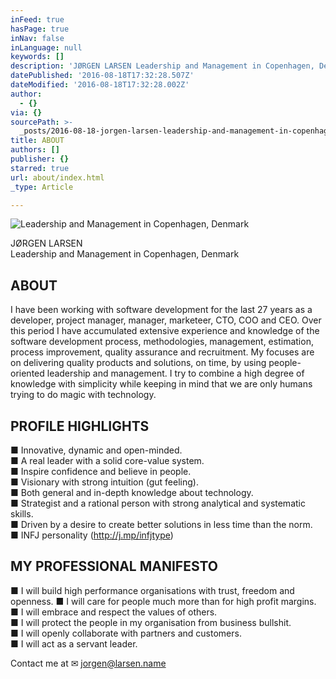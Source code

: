 ```yaml
---
inFeed: true
hasPage: true
inNav: false
inLanguage: null
keywords: []
description: 'JØRGEN LARSEN Leadership and Management in Copenhagen, Denmark'
datePublished: '2016-08-18T17:32:28.507Z'
dateModified: '2016-08-18T17:32:28.002Z'
author:
  - {}
via: {}
sourcePath: >-
  _posts/2016-08-18-jorgen-larsen-leadership-and-management-in-copenhagen-denm.md
title: ABOUT
authors: []
publisher: {}
starred: true
url: about/index.html
_type: Article

---
```

![Leadership and Management in Copenhagen, Denmark](https://the-grid-user-content.s3-us-west-2.amazonaws.com/24368db8-e581-4247-9e7f-41213c857e4f.jpg)

JØRGEN LARSEN   
Leadership and Management in Copenhagen, Denmark

## ABOUT

I have been working with software development for the last 27 years as a developer, project manager, manager, marketeer, CTO, COO and CEO. Over this period I have accumulated extensive experience and knowledge of the software development process, methodologies, management, estimation, process improvement, quality assurance and recruitment. My focuses are on delivering quality products and solutions, on time, by using people-oriented leadership and management. I try to combine a high degree of knowledge with simplicity while keeping in mind that we are only humans trying to do magic with technology.

## PROFILE HIGHLIGHTS

■ Innovative, dynamic and open-minded.  
■ A real leader with a solid core-value system.  
■ Inspire confidence and believe in people.  
■ Visionary with strong intuition (gut feeling).  
■ Both general and in-depth knowledge about technology.  
■ Strategist and a rational person with strong analytical and systematic skills.  
■ Driven by a desire to create better solutions in less time than the norm.  
■ INFJ personality (http://j.mp/infjtype)

## MY PROFESSIONAL MANIFESTO

■ I will build high performance organisations with trust, freedom and openness. ■ I will care for people much more than for high profit margins.  
■ I will embrace and respect the values of others.  
■ I will protect the people in my organisation from business bullshit.  
■ I will openly collaborate with partners and customers.  
■ I will act as a servant leader.

Contact me at ✉ jorgen@larsen.name